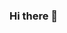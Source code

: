### Hi there 👋

<!--
**rks1995/rks1995** is a ✨ _special_ ✨ repository because its `README.md` (this file) appears on your GitHub profile.

Here are some ideas to get you started:

- 🔭 I’m currently working on personal projects for my portfolio
- 🌱 I’m currently learning Web Technologies.
- 📫 How to reach me: 📧 sratnakumar99@gmail.com
- ⚡ Fun fact: Coding has over 700 languages 🤯
-->
